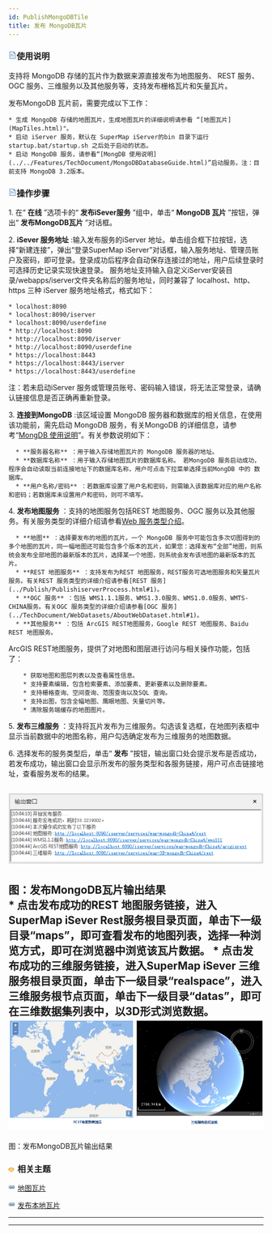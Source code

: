 ```yaml
---
id: PublishMongoDBTile
title: 发布 MongoDB瓦片
---
```

### ![](../img/read.gif)使用说明

支持将 MongoDB 存储的瓦片作为数据来源直接发布为地图服务、 REST 服务、OGC 服务、三维服务以及其他服务等，支持发布栅格瓦片和矢量瓦片。

发布MongoDB 瓦片前，需要完成以下工作：

    * 生成 MongoDB 存储的地图瓦片，生成地图瓦片的详细说明请参看 “[地图瓦片](MapTiles.html)"。
    * 启动 iServer 服务，默认在 SuperMap iServer的bin 目录下运行 startup.bat/startup.sh 之后处于启动的状态。
    * 启动 MongoDB 服务，请参看“[MongDB 使用说明](../../Features/TechDocument/MongoDBDatabaseGuide.html)”启动服务。注：目前支持 MongoDB 3.2版本。

### ![](../img/read.gif)操作步骤

1\. 在“ **在线** ”选项卡的“ **发布iSever服务** ”组中，单击“ **MongoDB 瓦片** ”按钮，弹出“
**发布MongoDB瓦片** ”对话框。

2\. **iSever 服务地址** :输入发布服务的iServer 地址。单击组合框下拉按钮，选择“新建连接”，弹出“登录SuperMap
iServer”对话框，输入服务地址、管理员账户及密码，即可登录。登录成功后程序会自动保存连接过的地址，用户后续登录时可选择历史记录实现快速登录。
服务地址支持输入自定义iServer安装目录/webapps/iserver文件夹名称后的服务地址，同时兼容了 localhost、http、https
三种 iServer 服务地址格式，格式如下：

    * localhost:8090
    * localhost:8090/iserver
    * localhost:8090/userdefine
    * http://localhost:8090
    * http://localhost:8090/iserver
    * http://localhost:8090/userdefine
    * https://localhost:8443
    * https://localhost:8443/iserver
    * https://localhost:8443/userdefine

注：若未启动iServer 服务或管理员账号、密码输入错误，将无法正常登录，请确认链接信息是否正确再重新登录。

3\. **连接到MongoDB** :该区域设置 MongoDB 服务器和数据库的相关信息，在使用该功能前，需先启动 MongoDB
服务，有关MongoDB 的详细信息，请参考“[MongDB
使用说明](../../Features/TechDocument/MongoDBDatabaseGuide.html)”。有关参数说明如下：

      * **服务器名称** ：用于输入存储地图瓦片的 MongoDB 服务器的地址。
      * **数据库名称** ：用于输入存储地图瓦片的数据库名称。 若MongoDB 服务启动成功，程序会自动读取当前连接地址下的数据库名称，用户可点击下拉菜单选择当前MongDB 中的 数据库。
      * **用户名称/密码** ：若数据库设置了用户名和密码，则需输入该数据库对应的用户名称和密码；若数据库未设置用户和密码，则可不填写。 

4\. **发布地图服务** ：支持的地图服务包括REST 地图服务、OGC 服务以及其他服务。有关服务类型的详细介绍请参看[Web
服务类型介绍](../TechDocument/WebDatasets/AboutWebDataset.html)。

      * **地图** ：选择要发布的地图的瓦片。一个 MongoDB 服务中可能包含多次切图得到的多个地图的瓦片，同一幅地图还可能包含多个版本的瓦片，如果您：选择发布“全部”地图，则系统会发布全部地图的最新版本的瓦片，选择某一个地图，则系统会发布该地图的最新版本的瓦片。
      * **REST 地图服务** ：支持发布为REST 地图服务，REST服务可选地图服务和矢量瓦片服务。有关REST 服务类型的详细介绍请参看[REST 服务](../Publish/PublishiserverProcess.html#1)。
      * **OGC 服务** ：包括 WMS1.1.1服务、WMS1.3.0服务、WMS1.0.0服务、WMTS-CHINA服务。有关OGC 服务类型的详细介绍请参看[OGC 服务](../TechDocument/WebDatasets/AboutWebDataset.html#1)。
      * **其他服务** ：包括 ArcGIS REST地图服务，Google REST 地图服务、Baidu REST 地图服务。

ArcGIS REST地图服务，提供了对地图和图层进行访问与相关操作功能，包括了：

        * 获取地图和图层列表以及查看属性信息。
        * 支持要素编辑，包含检索要素、添加要素、更新要素以及删除要素。
        * 支持栅格查询、空间查询、范围查询以及SQL 查询。
        * 支持出图，包含全幅地图、鹰眼地图、矢量切片等。
        * 清除服务端缓存的地图图片。

5\. **发布三维服务** ：支持将瓦片发布为三维服务。勾选该复选框，在地图列表框中显示当前数据中的地图名称，用户勾选确定发布为三维服务的地图数据。

6\. 选择发布的服务类型后，单击“ **发布**
”按钮，输出窗口处会提示发布是否成功，若发布成功，输出窗口会显示所发布的服务类型和各服务链接，用户可点击链接地址，查看服务发布的结果。

![](img/PublishMongoDB.png)  
---  
图：发布MongoDB瓦片输出结果  
    * 点击发布成功的REST 地图服务链接，进入SuperMap iSever Rest服务根目录页面，单击下一级目录“maps”，即可查看发布的地图列表，选择一种浏览方式，即可在浏览器中浏览该瓦片数据。
    * 点击发布成功的三维服务链接，进入SuperMap iSever 三维服务根目录页面，单击下一级目录“realspace”，进入三维服务根节点页面，单击下一级目录“datas”，即可在三维数据集列表中，以3D形式浏览数据。
![](img/PublishMongoDBBrowse.png)  
---  
图：发布MongoDB瓦片输出结果  

  

### ![](../img/seealso.png) 相关主题

![](../img/smalltitle.png) [地图瓦片](MapTiles.html)

![](../img/smalltitle.png) [发布本地瓦片](PublishTiles.html)

* * *

[](http://www.supermap.com)  
  
---

